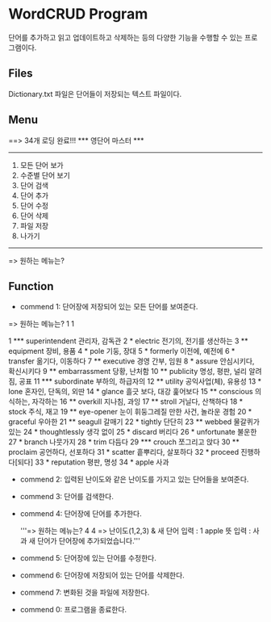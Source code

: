 WordCRUD Program
================
단어를 추가하고 읽고 업데이트하고 삭제하는 등의 다양한 기능을 수행할 수 있는 프로그램이다.

Files
-----
Dictionary.txt 파일은 단어들이 저장되는 텍스트 파일이다.

Menu
----
  ==> 34개 로딩 완료!!!
  *** 영단어 마스터 ***
  ********************
  1. 모든 단어 보가
  2. 수준별 단어 보기
  3. 단어 검색
  4. 단어 추가
  5. 단어 수정
  6. 단어 삭제
  7. 파일 저장
  0. 나가기
  ********************
  => 원하는 메뉴는? 


Function
--------
+ commend 1: 단어장에 저장되어 있는 모든 단어를 보여준다.

=> 원하는 메뉴는? 1
1

1 *** superintendent  관리자, 감독관
2 *         electric  전기의, 전기를 생산하는
3 **       equipment  장비, 용품
4 *             pole  기둥, 장대
5 *         formerly  이전에, 예전에
6 *         transfer  옮기다, 이동하다
7 **       executive  경영 간부, 임원
8 *           assure  안심시키다, 확신시키다
9 **   embarrassment  당황, 난처함
10 **       publicity  명성, 평판, 널리 알려짐, 공표
11 ***    subordinate  부하의, 하급자의
12 **         utility  공익사업(체), 유용성
13 *             lone  혼자인, 단독의, 외딴
14 *           glance  흘긋 보다, 대강 훑어보다
15 **       conscious  의식하는, 자각하는
16 **        overkill  지나침, 과잉
17 **          stroll  거닐다, 산책하다
18 *            stock  주식, 재고
19 **      eye-opener  눈이 휘둥그레질 만한 사건, 놀라운 경험
20 *         graceful  우아한
21 **         seagull  갈매기
22 *          tightly  단단히
23 **          webbed  물갈퀴가 있는
24 *    thoughtlessly  생각 없이
25 *          discard  버리다
26 *      unfortunate  불운한
27 *           branch  나뭇가지
28 *             trim  다듬다
29 ***         crouch  쪼그리고 앉다
30 **        proclaim  공언하다, 선포하다
31 *          scatter  흩뿌리다, 살포하다
32 *          proceed  진행하다[되다]
33 *       reputation  평판, 명성
34 *            apple  사과



+ commend 2: 입력된 난이도와 같은 난이도를 가지고 있는 단어들을 보여준다. 

+ commend 3: 단어를 검색한다. 

+ commend 4: 단어장에 단어를 추가한다. 

    '''=> 원하는 메뉴는? 4
    4
    => 난이도(1,2,3) & 새 단어 입력 : 1 apple
    뜻 입력 : 사과
    새 단어가 단어장에 추가되었습니다.''' 


+ commend 5: 단어장에 있는 단어를 수정한다.

+ commend 6: 단어장에 저장되어 있는 단어를 삭제한다. 

+ commend 7: 변화된 것을 파일에 저장한다. 

+ commend 0: 프로그램을 종료한다. 
